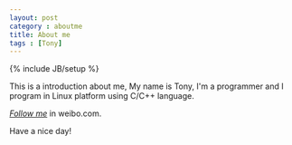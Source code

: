 ```yaml
---
layout: post
category : aboutme
title: About me
tags : [Tony]
---
```

{% include JB/setup %}

This is a introduction about me, My name is Tony, I'm a programmer and I program in Linux platform using C/C++ language.

*[Follow me](http://weibo.com/tonycoder)* in weibo.com.

Have a nice day!

